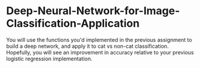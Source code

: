 # Deep-Neural-Network-for-Image-Classification-Application
You will use the functions you'd implemented in the previous assignment to build a deep network, and apply it to cat vs non-cat classification. Hopefully, you will see an improvement in accuracy relative to your previous logistic regression implementation.
